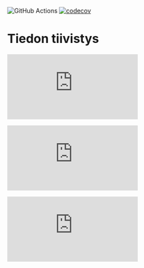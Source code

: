 ![GitHub Actions](https://github.com/kllelndhlm/Tiralabraharjoitus/workflows/CI/badge.svg)
[![codecov](https://codecov.io/gh/kllelndhlm/Tiralabraharjoitus/branch/main/graph/badge.svg?token=HQX8XWSGPQ)](https://codecov.io/gh/kllelndhlm/Tiralabraharjoitus)

# Tiedon tiivistys

![Määrittelydokumentti](https://github.com/kllelndhlm/Tiralabraharjoitus/blob/main/Dokumentaatio/Maarittelydokumentti.md)

![Viikkoraportti 1](https://github.com/kllelndhlm/Tiralabraharjoitus/blob/main/Dokumentaatio/Viikkoraportti1.md)

![Viikkoraportti 2](https://github.com/kllelndhlm/Tiralabraharjoitus/blob/main/Dokumentaatio/Viikkoraportti2.md)
